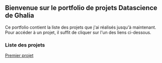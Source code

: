 ## Bienvenue sur le portfolio de projets Datascience de Ghalia

Ce portfolio contient la liste des projets que j'ai réalisés jusqu'à maintenant. Pour accéder à un projet, il suffit de cliquer sur l'un des liens ci-dessous.

### Liste des projets


[Premier projet](https://htmlpreview.github.io/?https://github.com/Ghalia671/premier_projet.github.io/docs/Defi_1_3_Ghalia.slides.slides.html)
